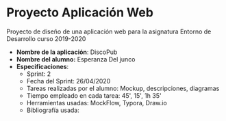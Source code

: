 # Proyecto Aplicación Web
Proyecto de diseño de una aplicación web para la asignatura Entorno de Desarrollo curso 2019-2020



* **Nombre de la aplicación**: DiscoPub
* **Nombre del alumno:**  Esperanza Del junco
* **Especificaciones**:
   * Sprint: 2
   * Fecha del Sprint: 26/04/2020
   * Tareas realizadas por el alumno: Mockup, descripciones, diagramas
   * Tiempo empleado en cada tarea: 45', 15', 1h 35'
   * Herramientas usadas: MockFlow, Typora, Draw.io
   * Bibliografía usada: 
